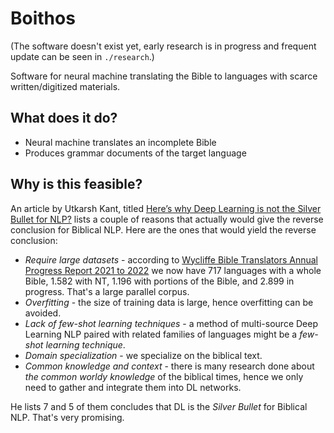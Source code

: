 # Boithos

(The software doesn't exist yet, early research is in progress and frequent
update can be seen in `./research`.)

Software for neural machine translating the Bible to languages with scarce
written/digitized materials.

## What does it do?

- Neural machine translates an incomplete Bible
- Produces grammar documents of the target language

## Why is this feasible?

An article by Utkarsh Kant, titled [Here’s why Deep Learning is not the
Silver Bullet for
NLP?](https://medium.com/@utkarsh.kant/heres-why-deep-learning-is-not-the-silver-bullet-for-nlp-f0e1c767680e)
lists a couple of reasons that actually would give the reverse conclusion
for Biblical NLP. Here are the ones that would yield the reverse
conclusion:

- _Require large datasets_ - according to [Wycliffe Bible Translators
  Annual Progress Report 2021 to
  2022](https://wycliffe.org.uk/wp-content/uploads/2022/08/Wycliffe-Annual-Progress-Report-2021-to-2022.pdf)
  we now have 717 languages with a whole Bible, 1.582 with NT,
  1.196 with portions of the Bible, and 2.899 in progress. That's a
  large parallel corpus.
- _Overfitting_ - the size of training data is large, hence overfitting
  can be avoided.
- _Lack of few-shot learning techniques_ - a method of multi-source Deep
  Learning NLP paired with related families of languages might be a
  _few-shot learning technique_.
- _Domain specialization_ - we specialize on the biblical text.
- _Common knowledge and context_ - there is many research done about _the
  common worldy knowledge_ of the biblical times, hence we only need to
  gather and integrate them into DL networks.

He lists 7 and 5 of them concludes that DL is the _Silver Bullet_ for
Biblical NLP. That's very promising.
